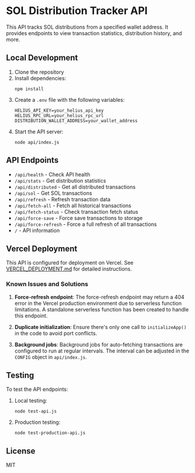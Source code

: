 # SOL Distribution Tracker API

This API tracks SOL distributions from a specified wallet address. It provides endpoints to view transaction statistics, distribution history, and more.

## Local Development

1. Clone the repository
2. Install dependencies:
   ```
   npm install
   ```
3. Create a `.env` file with the following variables:
   ```
   HELIUS_API_KEY=your_helius_api_key
   HELIUS_RPC_URL=your_helius_rpc_url
   DISTRIBUTION_WALLET_ADDRESS=your_wallet_address
   ```
4. Start the API server:
   ```
   node api/index.js
   ```

## API Endpoints

- `/api/health` - Check API health
- `/api/stats` - Get distribution statistics
- `/api/distributed` - Get all distributed transactions
- `/api/sol` - Get SOL transactions
- `/api/refresh` - Refresh transaction data
- `/api/fetch-all` - Fetch all historical transactions
- `/api/fetch-status` - Check transaction fetch status
- `/api/force-save` - Force save transactions to storage
- `/api/force-refresh` - Force a full refresh of all transactions
- `/` - API information

## Vercel Deployment

This API is configured for deployment on Vercel. See [VERCEL_DEPLOYMENT.md](./VERCEL_DEPLOYMENT.md) for detailed instructions.

### Known Issues and Solutions

1. **Force-refresh endpoint**: The force-refresh endpoint may return a 404 error in the Vercel production environment due to serverless function limitations. A standalone serverless function has been created to handle this endpoint.

2. **Duplicate initialization**: Ensure there's only one call to `initializeApp()` in the code to avoid port conflicts.

3. **Background jobs**: Background jobs for auto-fetching transactions are configured to run at regular intervals. The interval can be adjusted in the `CONFIG` object in `api/index.js`.

## Testing

To test the API endpoints:

1. Local testing:
   ```
   node test-api.js
   ```

2. Production testing:
   ```
   node test-production-api.js
   ```

## License

MIT 